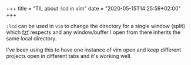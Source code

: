+++
title = "TIL about :lcd in vim"
date = "2020-05-15T14:25:59+02:00"
+++

`:lcd` can be used in `vim` to change the directory for a single window (split) which [fzf][] respects and any window/buffer I open from there inherits the same local directory.

I've been using this to have one instance of vim open and keep different projects open in different tabs and it's working well.

[fzf]: https://github.com/junegunn/fzf.vim
